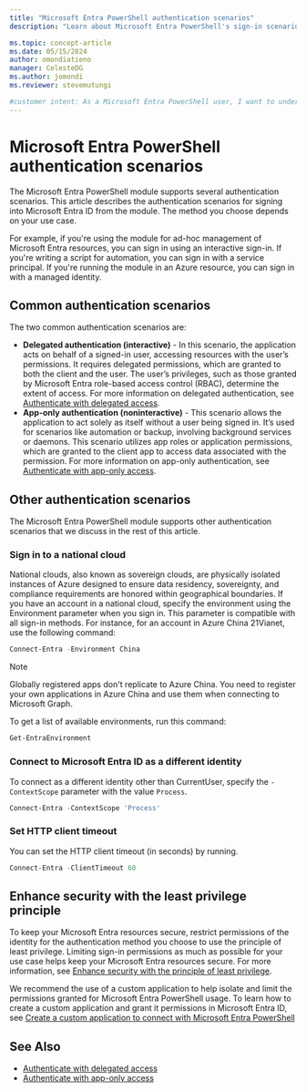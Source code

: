 ```yaml
---
title: "Microsoft Entra PowerShell authentication scenarios"
description: "Learn about Microsoft Entra PowerShell's sign-in scenarios for various use cases, ensuring secure and efficient authentication."

ms.topic: concept-article
ms.date: 05/15/2024
author: omondiatieno
manager: CelesteDG
ms.author: jomondi
ms.reviewer: stevemutungi

#customer intent: As a Microsoft Entra PowerShell user, I want to understand the different authentication options available, so that I can securely connect to Microsoft Graph and manage my Microsoft Entra ID resources.
---
```


# Microsoft Entra PowerShell authentication scenarios

The Microsoft Entra PowerShell module supports several authentication scenarios. This article describes the authentication scenarios for signing into Microsoft Entra ID from the module. The method you choose depends on your use case.

For example, if you're using the module for ad-hoc management of Microsoft Entra resources, you can sign in using an interactive sign-in. If you're writing a script for automation, you can sign in with a service principal. If you're running the module in an Azure resource, you can sign in with a managed identity.

## Common authentication scenarios

The two common authentication scenarios are:

- **Delegated authentication (interactive)** - In this scenario, the application acts on behalf of a signed-in user, accessing resources with the user’s permissions. It requires delegated permissions, which are granted to both the client and the user. The user’s privileges, such as those granted by Microsoft Entra role-based access control (RBAC), determine the extent of access. For more information on delegated authentication, see [Authenticate with delegated access][delegated-authentication].
- **App-only authentication (noninteractive)** - This scenario allows the application to act solely as itself without a user being signed in. It’s used for scenarios like automation or backup, involving background services or daemons. This scenario utilizes app roles or application permissions, which are granted to the client app to access data associated with the permission. For more information on app-only authentication, see [Authenticate with app-only access][apponly-authentication].

## Other authentication scenarios

The Microsoft Entra PowerShell module supports other authentication scenarios that we discuss in the rest of this article.

### Sign in to a national cloud

National clouds, also known as sovereign clouds, are physically isolated instances of Azure designed to ensure data residency, sovereignty, and compliance requirements are honored within geographical boundaries. If you have an account in a national cloud, specify the environment using the Environment parameter when you sign in. This parameter is compatible with all sign-in methods. For instance, for an account in Azure China 21Vianet, use the following command:

```powershell
Connect-Entra -Environment China
```

>[!NOTE]
>Globally registered apps don't replicate to Azure China. You need to register your own applications in Azure China and use them when connecting to Microsoft Graph.

To get a list of available environments, run this command:

```powershell
Get-EntraEnvironment
```

### Connect to Microsoft Entra ID as a different identity

To connect as a different identity other than CurrentUser, specify the `-ContextScope` parameter with the value `Process`.

```powershell
Connect-Entra -ContextScope 'Process'
```

### Set HTTP client timeout

You can set the HTTP client timeout (in seconds) by running.

```powershell
Connect-Entra -ClientTimeout 60
```

## Enhance security with the least privilege principle

To keep your Microsoft Entra resources secure, restrict permissions of the identity for the authentication method you choose to use the principle of least privilege. Limiting sign-in permissions as much as possible for your use case helps keep your Microsoft Entra resources secure. For more information, see [Enhance security with the principle of least privilege][principle-of-least-privilege].

We recommend the use of a custom application to help isolate and limit the permissions granted for Microsoft Entra PowerShell usage. To learn how to create a custom application and grant it permissions in Microsoft Entra ID, see [Create a custom application to connect with Microsoft Entra PowerShell][create-custom-app]

## See Also

- [Authenticate with delegated access][delegated-authentication]
- [Authenticate with app-only access][apponly-authentication]

<!-- link references -->
[delegated-authentication]: delegated-access-auth.md
[apponly-authentication]: app-only-access-auth.md
[principle-of-least-privilege]: /entra/identity-platform/secure-least-privileged-access
[create-custom-app]: create-custom-application.md
